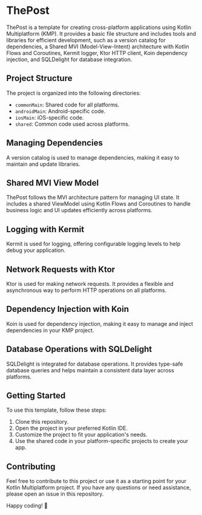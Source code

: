 # ThePost

ThePost is a template for creating cross-platform applications using Kotlin Multiplatform (KMP). It provides a basic file structure and includes tools and libraries for efficient development, such as a version catalog for dependencies, a Shared MVI (Model-View-Intent) architecture with Kotlin Flows and Coroutines, Kermit logger, Ktor HTTP client, Koin dependency injection, and SQLDelight for database integration.

## Project Structure

The project is organized into the following directories:

- `commonMain`: Shared code for all platforms.
- `androidMain`: Android-specific code.
- `iosMain`: iOS-specific code.
- `shared`: Common code used across platforms.

## Managing Dependencies

A version catalog is used to manage dependencies, making it easy to maintain and update libraries.

## Shared MVI View Model

ThePost follows the MVI architecture pattern for managing UI state. It includes a shared ViewModel using Kotlin Flows and Coroutines to handle business logic and UI updates efficiently across platforms.

## Logging with Kermit

Kermit is used for logging, offering configurable logging levels to help debug your application.

## Network Requests with Ktor

Ktor is used for making network requests. It provides a flexible and asynchronous way to perform HTTP operations on all platforms.

## Dependency Injection with Koin

Koin is used for dependency injection, making it easy to manage and inject dependencies in your KMP project.

## Database Operations with SQLDelight

SQLDelight is integrated for database operations. It provides type-safe database queries and helps maintain a consistent data layer across platforms.

## Getting Started

To use this template, follow these steps:

1. Clone this repository.
2. Open the project in your preferred Kotlin IDE.
3. Customize the project to fit your application's needs.
4. Use the shared code in your platform-specific projects to create your app.

## Contributing

Feel free to contribute to this project or use it as a starting point for your Kotlin Multiplatform project. If you have any questions or need assistance, please open an issue in this repository.

Happy coding! 🚀